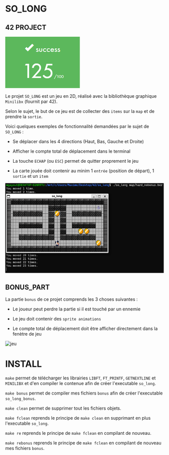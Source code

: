 # SO_LONG

## 42 PROJECT

![note](img/solong.png)

Le projet `SO_LONG` est un jeu en 2D, réalisé avec la bibliothèque graphique `Minilibx` (fournit par 42).

Selon le sujet, le but de ce jeu est de collecter des `items` sur la `map` et de prendre la `sortie`.

Voici quelques exemples de fonctionnalité demandées par le sujet de `SO_LONG` :

* Se déplacer dans les 4 directions (Haut, Bas, Gauche et Droite)

* Afficher le compte total de déplacement dans le terminal

* La touche `ECHAP` (ou `ESC`) permet de quitter proprement le jeu

* La carte jouée doit contenir au minim 1 `entrée` (position de départ), 1 `sortie` et un `item`

![jeu](img/jeu.png)

## BONUS_PART

La partie `bonus` de ce projet comprends les 3 choses suivantes :

* Le joueur peut perdre la partie si il est touché par un ennemie

* Le jeu doit contenir des `sprite animations`

* Le compte total de déplacement doit être afficher directement dans la fenètre de jeu

![jeu](https://drive.google.com/file/d/1dhaJxLd27W2AHsHjNRD2V9GnzvEMGd1f/preview)

# INSTALL

`make` permet de télécharger les librairies `LIBFT`, `FT_PRINTF`, `GETNEXTLINE` et `MINILIBX` et d'en compiler le contenue afin de créer l'executable `so_long`.

`make bonus` permet de compiler mes fichiers `bonus` afin de créer l'executable `so_long_bonus`.

`make clean` permet de supprimer tout les fichiers objets.

`make fclean` reprends le principe de `make clean` en supprimant en plus l'executable `so_long`.

`make re` reprends le principe de `make fclean` en compilant de nouveau.

`make rebonus` reprends le principe de `make fclean` en compilant de nouveau mes fichiers `bonus`. 